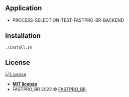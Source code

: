 ## Application

- PROCESS-SELECTION-TEST-FASTPRO-BR-BACKEND

## Installation

```console
./install.sh
```

## License

[![License](http://img.shields.io/:license-mit-blue.svg?style=flat-square)](http://badges.mit-license.org)

- **[MIT license](https://mit-license.org/)**
- FASTPRO_BR 2022 © <a href="javascript:;" target="_blank">FASTPRO_BR</a>.
